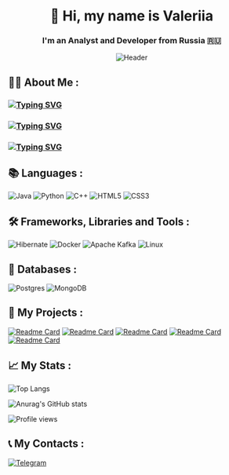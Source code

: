 
<div align="center">

# 👋 Hi, my name is Valeriia

### I'm an Analyst and Developer from Russia 🇷🇺

![Header](https://media2.giphy.com/media/v1.Y2lkPTc5MGI3NjExNDQ2bDVncTM4ZGVidHBnaG03enV1aHFjbmF0bnUwNmdjNnFzdGV2dCZlcD12MV9pbnRlcm5hbF9naWZfYnlfaWQmY3Q9Zw/4qTMeYzbwCWRo3jD1C/giphy.gif)

</div>

## 👨‍🎓 About Me :

### [![Typing SVG](https://readme-typing-svg.herokuapp.com?font=Fira+Code&pause=1000&width=435&lines=ML+programmer+on+Java+&+Python)](https://git.io/typing-svg)

### [![Typing SVG](https://readme-typing-svg.herokuapp.com?font=Fira+Code&pause=1000&width=435&lines=Big+Data+Analyst)](https://git.io/typing-svg)

### [![Typing SVG](https://readme-typing-svg.herokuapp.com?font=Fira+Code&pause=1000&width=435&lines=Styding+programming+at+SFU)](https://git.io/typing-svg)
## 📚 Languages :

![Java](https://img.shields.io/badge/java-%23ED8B00.svg?style=for-the-badge&logo=openjdk&logoColor=white)
![Python](https://img.shields.io/badge/python-3670A0?style=for-the-badge&logo=python&logoColor=ffdd54)
![C++](https://img.shields.io/badge/c++-black.svg?style=for-the-badge&logo=c%2B%2B&logoColor=white)
![HTML5](https://img.shields.io/badge/html5-%23E34F26.svg?style=for-the-badge&logo=html5&logoColor=white)
![CSS3](https://img.shields.io/badge/css3-%231572B6.svg?style=for-the-badge&logo=css3&logoColor=white)

## 🛠 Frameworks, Libraries and Tools :

![Hibernate](https://img.shields.io/badge/Hibernate-59666C?style=for-the-badge&logo=Hibernate&logoColor=white)
![Docker](https://img.shields.io/badge/docker-%230db7ed.svg?style=for-the-badge&logo=docker&logoColor=white)
![Apache Kafka](https://img.shields.io/badge/Apache%20Kafka-000?style=for-the-badge&logo=apachekafka)
![Linux](https://img.shields.io/badge/Linux-FCC624?style=for-the-badge&logo=linux&logoColor=black)


## 💽 Databases :

![Postgres](https://img.shields.io/badge/postgres-%23316192.svg?style=for-the-badge&logo=postgresql&logoColor=white)
![MongoDB](https://img.shields.io/badge/MongoDB-%234ea94b.svg?style=for-the-badge&logo=mongodb&logoColor=white)

## 📲 My Projects :

[![Readme Card](https://github-readme-stats.vercel.app/api/pin/?username=ValDuo&repo=SpamFilter)](https://github.com/ValDuo/SpamFilter)
[![Readme Card](https://github-readme-stats.vercel.app/api/pin/?username=ValDuo&repo=TelecomProsessing)](https://github.com/ValDuo/TelecomProsessing)
[![Readme Card](https://github-readme-stats.vercel.app/api/pin/?username=ValDuo&repo=Parser)](https://github.com/ValDuo/Parser)
[![Readme Card](https://github-readme-stats.vercel.app/api/pin/?username=ValDuo&repo=TgBotFKR)](https://github.com/ValDuo/TgBotFKR)
[![Readme Card](https://github-readme-stats.vercel.app/api/pin/?username=ValDuo&repo=AccountingApp)](https://github.com/ValDuo/AccountingApp)

## 📈 My Stats :

![Top Langs](https://github-readme-stats.vercel.app/api/top-langs/?username=ValDuo&layout=compact&theme=vision-friendly-dark)

![Anurag's GitHub stats](https://github-readme-stats.vercel.app/api?username=ValDuo&theme=vision-friendly-dark)



![Profile views](https://komarev.com/ghpvc/?username=ValDuo)

## 📞 My Contacts :

[![Telegram](https://img.shields.io/badge/-Telegram-090909?style=for-the-badge&logo=telegram)](https://t.me/val_duo)

